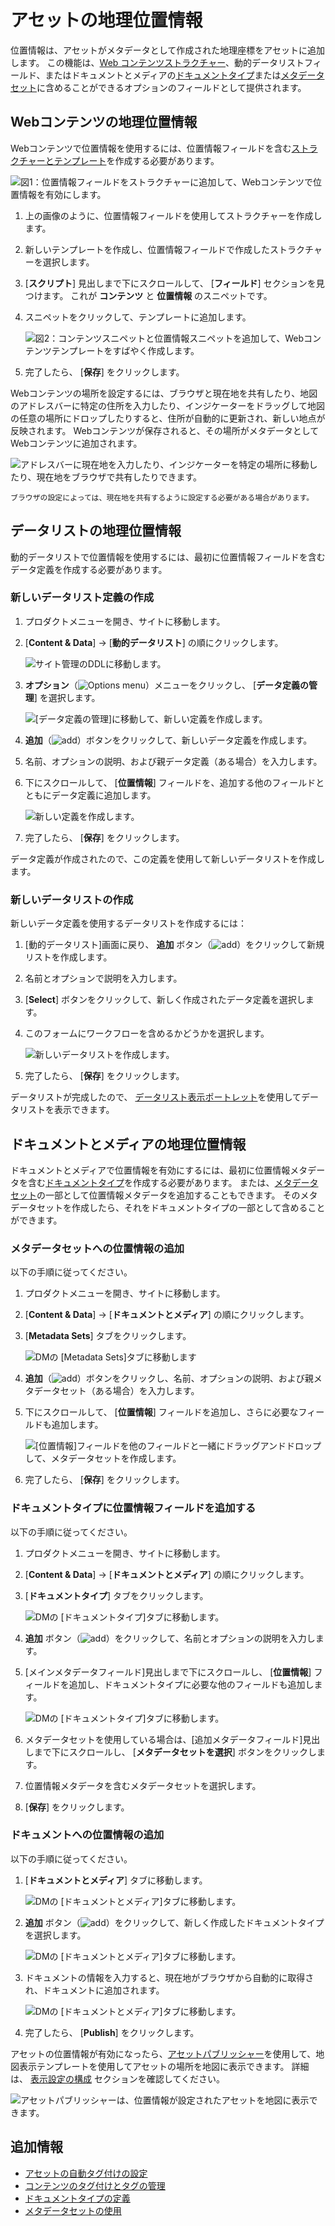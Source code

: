 # アセットの地理位置情報

位置情報は、アセットがメタデータとして作成された地理座標をアセットに追加します。 この機能は、[Web コンテンツストラクチャー](../web-content/web-content-structures/understanding-web-content-structures.md)、動的データリストフィールド、またはドキュメントとメディアの[ドキュメントタイプ](../documents-and-media/uploading-and-managing/managing-metadata/defining-document-types.md)または[メタデータセット](../documents-and-media/uploading-and-managing/managing-metadata/using-metadata-sets.md)に含めることができるオプションのフィールドとして提供されます。

<a name="geolocating-web-content" />

## Webコンテンツの地理位置情報

Webコンテンツで位置情報を使用するには、位置情報フィールドを含む[ストラクチャーとテンプレート](../web-content/web-content-structures/understanding-web-content-structures.md)を作成する必要があります。

![図1：位置情報フィールドをストラクチャーに追加して、Webコンテンツで位置情報を有効にします。](./geolocating-assets/images/01.png)

1.  上の画像のように、位置情報フィールドを使用してストラクチャーを作成します。

2.  新しいテンプレートを作成し、位置情報フィールドで作成したストラクチャーを選択します。

3. [**スクリプト**] 見出しまで下にスクロールして、 [**フィールド**] セクションを見つけます。 これが **コンテンツ** と **位置情報** のスニペットです。

4.  スニペットをクリックして、テンプレートに追加します。

    ![図2：コンテンツスニペットと位置情報スニペットを追加して、Webコンテンツテンプレートをすばやく作成します。](./geolocating-assets/images/02.png)

5.  完了したら、 [**保存**] をクリックします。

Webコンテンツの場所を設定するには、ブラウザと現在地を共有したり、地図のアドレスバーに特定の住所を入力したり、インジケーターをドラッグして地図の任意の場所にドロップしたりすると、住所が自動的に更新され、新しい地点が反映されます。 Webコンテンツが保存されると、その場所がメタデータとしてWebコンテンツに追加されます。

![アドレスバーに現在地を入力したり、インジケーターを特定の場所に移動したり、現在地をブラウザで共有したりできます。](./geolocating-assets/images/15.png)

```{note}
ブラウザの設定によっては、現在地を共有するように設定する必要がある場合があります。
```

<a name="geolocating-data-lists" />

## データリストの地理位置情報

動的データリストで位置情報を使用するには、最初に位置情報フィールドを含むデータ定義を作成する必要があります。

### 新しいデータリスト定義の作成

1.  プロダクトメニューを開き、サイトに移動します。

2. [**Content & Data**] → [**動的データリスト**] の順にクリックします。

    ![サイト管理のDDLに移動します。](./geolocating-assets/images/03.png)

3. **オプション**（![Options menu](../../images/icon-options.png)）メニューをクリックし、 [**データ定義の管理**] を選択します。

    ![ [データ定義の管理]に移動して、新しい定義を作成します。](./geolocating-assets/images/04.png)

4. **追加**（![add](../../images/icon-add.png)）ボタンをクリックして、新しいデータ定義を作成します。

5.  名前、オプションの説明、および親データ定義（ある場合）を入力します。

6.  下にスクロールして、 [**位置情報**] フィールドを、追加する他のフィールドとともにデータ定義に追加します。

    ![新しい定義を作成します。](./geolocating-assets/images/05.png)

7.  完了したら、 [**保存**] をクリックします。

データ定義が作成されたので、この定義を使用して新しいデータリストを作成します。

### 新しいデータリストの作成

新しいデータ定義を使用するデータリストを作成するには：

1.  [動的データリスト]画面に戻り、 **追加** ボタン（![add](../../images/icon-add.png)）をクリックして新規リストを作成します。

2.  名前とオプションで説明を入力します。

3. [**Select**] ボタンをクリックして、新しく作成されたデータ定義を選択します。

4.  このフォームにワークフローを含めるかどうかを選択します。

    ![新しいデータリストを作成します。](./geolocating-assets/images/06.png)

5.  完了したら、 [**保存**] をクリックします。

データリストが完成したので、 [データリスト表示ポートレット](../../process-automation/forms/dynamic-data-lists/getting-started-with-dynamic-data-lists.md)を使用してデータリストを表示できます。

<a name="geolocating-documents-and-media" />

## ドキュメントとメディアの地理位置情報

ドキュメントとメディアで位置情報を有効にするには、最初に位置情報メタデータを含む[ドキュメントタイプ](../documents-and-media/uploading-and-managing/managing-metadata/defining-document-types.md)を作成する必要があります。 または、[メタデータセット](../documents-and-media/uploading-and-managing/managing-metadata/using-metadata-sets.md)の一部として位置情報メタデータを追加することもできます。 そのメタデータセットを作成したら、それをドキュメントタイプの一部として含めることができます。

### メタデータセットへの位置情報の追加

以下の手順に従ってください。

1.  プロダクトメニューを開き、サイトに移動します。

2. [**Content & Data**] → [**ドキュメントとメディア**] の順にクリックします。

3. [**Metadata Sets**] タブをクリックします。

    ![DMの [Metadata Sets]タブに移動します](./geolocating-assets/images/07.png)

4. **追加**（![add](../../images/icon-add.png)）ボタンをクリックし、名前、オプションの説明、および親メタデータセット（ある場合）を入力します。

5.  下にスクロールして、 [**位置情報**] フィールドを追加し、さらに必要なフィールドも追加します。

    ![ [位置情報]フィールドを他のフィールドと一緒にドラッグアンドドロップして、メタデータセットを作成します。](./geolocating-assets/images/08.png)

6.  完了したら、 [**保存**] をクリックします。

### ドキュメントタイプに位置情報フィールドを追加する

以下の手順に従ってください。

1.  プロダクトメニューを開き、サイトに移動します。

2. [**Content & Data**] → [**ドキュメントとメディア**] の順にクリックします。

3. [**ドキュメントタイプ**] タブをクリックします。

    ![DMの [ドキュメントタイプ]タブに移動します。](./geolocating-assets/images/09.png)

4. **追加** ボタン（![add](../../images/icon-add.png)）をクリックして、名前とオプションの説明を入力します。

5.  [メインメタデータフィールド]見出しまで下にスクロールし、 [**位置情報**] フィールドを追加し、ドキュメントタイプに必要な他のフィールドも追加します。

    ![DMの [ドキュメントタイプ]タブに移動します。](./geolocating-assets/images/10.png)

6.  メタデータセットを使用している場合は、[追加メタデータフィールド]見出しまで下にスクロールし、 [**メタデータセットを選択**] ボタンをクリックします。

7.  位置情報メタデータを含むメタデータセットを選択します。

8. [**保存**] をクリックします。

### ドキュメントへの位置情報の追加

以下の手順に従ってください。

1. [**ドキュメントとメディア**] タブに移動します。

    ![DMの [ドキュメントとメディア]タブに移動します。](./geolocating-assets/images/11.png)

2. **追加** ボタン（![add](../../images/icon-add.png)）をクリックして、新しく作成したドキュメントタイプを選択します。

    ![DMの [ドキュメントとメディア]タブに移動します。](./geolocating-assets/images/12.png)

3.  ドキュメントの情報を入力すると、現在地がブラウザから自動的に取得され、ドキュメントに追加されます。

    ![DMの [ドキュメントとメディア]タブに移動します。](./geolocating-assets/images/13.png)

4.  完了したら、 [**Publish**] をクリックします。

アセットの位置情報が有効になったら、[アセットパブリッシャー](../../site-building/displaying-content/using-the-asset-publisher-widget/displaying-assets-intro.md)を使用して、地図表示テンプレートを使用してアセットの場所を地図に表示できます。 詳細は、 [表示設定の構成](../../site-building/displaying-content/using-the-asset-publisher-widget/configuring-display-settings.md) セクションを確認してください。

![アセットパブリッシャーは、位置情報が設定されたアセットを地図に表示できます。](./geolocating-assets/images/14.png)

<a name="additional-information" />

## 追加情報

  - [アセットの自動タグ付けの設定](./auto-tagging/configuring-asset-auto-tagging.md)
  - [コンテンツのタグ付けとタグの管理](./tagging-content-and-managing-tags.md)
  - [ドキュメントタイプの定義](../documents-and-media/uploading-and-managing/managing-metadata/defining-document-types.md)
  - [メタデータセットの使用](../documents-and-media/uploading-and-managing/managing-metadata/using-metadata-sets.md)
